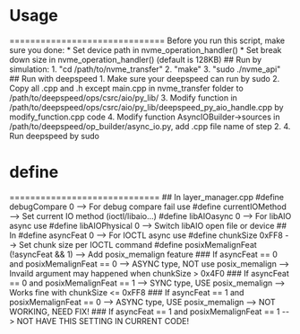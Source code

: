 # Usage
==============================
    Before you run this script, make sure you done:
    * Set device path in nvme_operation_handler()
    * Set break down size in nvme_operation_handler() (default is 128KB)
    ## Run by simulation:
        1. "cd /path/to/nvme_transfer"
        2. "make"
        3. "sudo ./nvme_api"
    ## Run with deepspeed
        1. Make sure your deepspeed can run by sudo
        2. Copy all .cpp and .h except main.cpp in nvme_transfer folder to /path/to/deepspeed/ops/csrc/aio/py_lib/
        3. Modify function in /path/to/deepspeed/ops/csrc/aio/py_lib/deepspeed_py_aio_handle.cpp by modify_function.cpp code
        4. Modify function AsyncIOBuilder->sources in /path/to/deepspeed/op_builder/async_io.py, add .cpp file name of step 2.
        4. Run deepspeed by sudo
# define
=============================
    ## In layer_manager.cpp
        #define debugCompare 0 --> For debug compare fail use
        #define currentIOMethod --> Set current IO method (ioctl/libaio...)
        #define libAIOasync 0 --> For libAIO async use
        #define libAIOPhysical 0 --> Switch libAIO open file or device
    ## In 
        #define asyncFeat 0 --> For IOCTL async use
        #define chunkSize 0xFF8 --> Set chunk size per IOCTL command
        #define posixMemalignFeat (!asyncFeat && 1) --> Add posix_memalign feature
            ### If asyncFeat == 0 and posixMemalignFeat == 0 --> ASYNC type, NOT use posix_memalign --> Invaild argument may happened when chunkSize > 0x4F0
            ### If asyncFeat == 0 and posixMemalignFeat == 1 --> SYNC type, USE posix_memalign --> Works fine with chunkSize <= 0xFF8
            ### If asyncFeat == 1 and posixMemalignFeat == 0 --> ASYNC type, USE posix_memalign --> NOT WORKING, NEED FIX!
            ### If asyncFeat == 1 and posixMemalignFeat == 1 --> NOT HAVE THIS SETTING IN CURRENT CODE!
